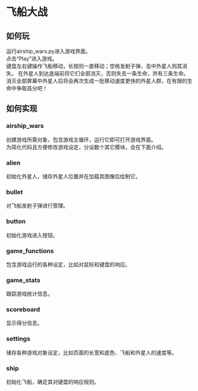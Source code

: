 # 飞船大战
## 如何玩
运行airship_wars.py进入游戏界面。  
点击“Play”进入游戏。  
键盘左右键操作飞船移动，长按则一直移动；空格发射子弹，击中外星人则其消失。
在外星人到达底端前将它们全部消灭，否则失去一条生命，共有三条生命。  
消灭全部屏幕中外星人后将会再次生成一批移动速度更快的外星人群，在有限的生命中争取高分吧！
## 如何实现
### airship_wars
创建游戏所需对象，包含游戏主循环，运行它即可打开游戏界面。  
为简化代码且方便修改游戏设定，分设数个其它模块，会在下面介绍。  
### alien
初始化外星人，储存外星人位置并在加载其图像后绘制它。  
### bullet 
对飞船发射子弹进行管理。  
### button
初始化游戏进入按钮。  
### game_functions
包含游戏运行的各种设定，比如对鼠标和键盘的响应。  
### game_stats
跟踪游戏统计信息。  
### scoreboard
显示得分信息。  
### settings
储存各种游戏对象设定，比如页面的长宽和底色、飞船和外星人的速度等。  
### ship
初始化飞船，确定其对键盘的响应规则。  
